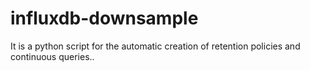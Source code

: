 # influxdb-downsample
It is a python script for the automatic creation of retention policies and continuous queries.. 
